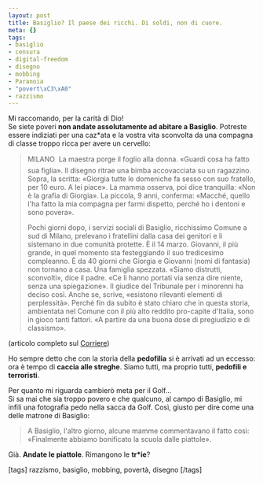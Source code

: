 ```yaml
--- 
layout: post
title: Basiglio? Il paese dei ricchi. Di soldi, non di cuore.
meta: {}
tags: 
- basiglio
- censura
- digital-freedom
- disegno
- mobbing
- Paranoia
- "povert\xC3\xA0"
- razzismo
---
```

Mi raccomando, per la carità di Dio!  
Se siete poveri **non andate assolutamente ad abitare a Basiglio**. Potreste essere indiziati per una caz*ata e la vostra vita sconvolta da una compagna di classe troppo ricca per avere un cervello:  
  
> MILANO  La maestra porge il foglio alla donna. «Guardi cosa ha fatto sua figlia». Il disegno ritrae una bimba accovacciata su un ragazzino. Sopra, la scritta: «Giorgia tutte le domeniche fa sesso con suo fratello, per 10 euro. A lei piace». La mamma osserva, poi dice tranquilla: «Non è la grafia di Giorgia». La piccola, 9 anni, conferma: «Macché, quello l'ha fatto la mia compagna per farmi dispetto, perché ho i dentoni e sono povera».  
>   
> Pochi giorni dopo, i servizi sociali di Basiglio, ricchissimo Comune a sud di Milano, prelevano i fratellini dalla casa dei genitori e li sistemano in due comunità protette. È il 14 marzo. Giovanni, il più grande, in quel momento sta festeggiando il suo tredicesimo compleanno. È da 40 giorni che Giorgia e Giovanni (nomi di fantasia) non tornano a casa. Una famiglia spezzata. «Siamo distrutti, sconvolti», dice il padre. «Ce li hanno portati via senza dire niente, senza una spiegazione». Il giudice del Tribunale per i minorenni ha deciso così. Anche se, scrive, «esistono rilevanti elementi di perplessità». Perché fin da subito è stato chiaro che in questa storia, ambientata nel Comune con il più alto reddito pro-capite d'Italia, sono in gioco tanti fattori. «A partire da una buona dose di pregiudizio e di classismo».   
  
(articolo completo sul [Corriere](http://www.corriere.it/cronache/08_aprile_22/bimbi_sottratti_genitori_disegno_rapporti_sessuali_dc07a080-102f-11dd-8bce-00144f486ba6.shtml?fr=box_primopiano))  
  
Ho sempre detto che con la storia della **pedofilia** si è arrivati ad un eccesso: ora è tempo di **caccia alle streghe**. Siamo tutti, ma proprio tutti, **pedofili e terroristi**.  
  
Per quanto mi riguarda cambierò meta per il Golf...  
Si sa mai che sia troppo povero e che qualcuno, al campo di Basiglio, mi infili una fotografia pedo nella sacca da Golf. Così, giusto per dire come una delle matrone di Basiglio:  
  
> A Basiglio, l'altro giorno, alcune mamme commentavano il fatto così: «Finalmente abbiamo bonificato la scuola dalle piattole».  
  
Già. **Andate le piattole**. Rimangono le **tr*ie**?  
  
[tags]  razzismo, basiglio, mobbing, povertà, disegno  [/tags] 
